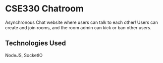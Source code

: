 # CSE330 Chatroom
Asynchronous Chat website where users can talk to each other! Users can create and join rooms, and the room admin can kick or ban other users.

## Technologies Used
NodeJS, SocketIO
